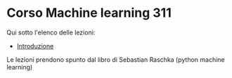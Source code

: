 # Corso Machine learning 311

Qui sotto l'elenco delle lezioni:
+ [Introduzione](https://colab.research.google.com/github/fdalforno/basic_course/blob/main/01%20-%20Base.ipynb)

Le lezioni prendono spunto dal libro di Sebastian Raschka (python machine learning)